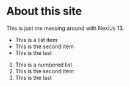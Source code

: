 # About this site

This is just me messing around with NextJs 13.

* This is a list item
* This is the second item
* This is the last

1. This is a numbered list 
2. This is the second item
3. This is the last